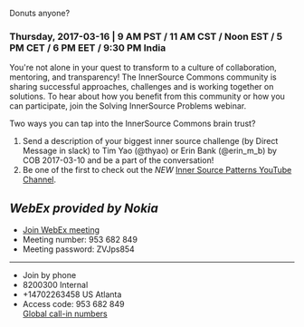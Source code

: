 Donuts anyone? 

### Thursday, 2017-03-16 | 9 AM PST / 11 AM CST / Noon EST / 5 PM CET / 6 PM EET / 9:30 PM India

You're not alone in your quest to transform to a culture of collaboration, mentoring, and transparency! The InnerSource Commons community is sharing successful approaches, challenges and is working together on solutions. To hear about how you benefit from this community or how you can participate,  join the Solving InnerSource Problems webinar.  

Two ways you can tap into the InnerSource Commons brain trust?
 
1. Send a description of your biggest inner source challenge (by Direct Message in slack) to Tim Yao (@thyao) or Erin Bank (@erin_m_b) by COB 2017-03-10 and be a part of the conversation!
2. Be one of the first to check out the *NEW* [Inner Source Patterns YouTube Channel](http://bit.ly/innersource_patterns_videos).
  
*WebEx provided by Nokia* 
-------------------------------------------

* [Join WebEx meeting](https://nokiameetings.webex.com/nokiameetings/j.php?MTID=m32b7e49aaf97637b5941745eff4f181a)
* Meeting number: 953 682 849
* Meeting password: ZVJps854  

------------------------------------------
* Join by phone  
* 8200300 Internal  
* +14702263458 US Atlanta  
* Access code: 953 682 849  
[Global call-in numbers](https://nokiameetings.webex.com/nokiameetings/globalcallin.php?serviceType=MC&ED=505049062&tollFree=1)  
